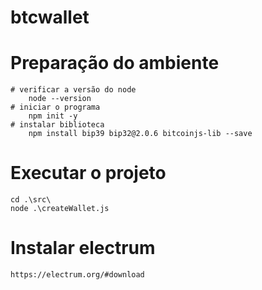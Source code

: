 # btcwallet

# Preparação do ambiente
    # verificar a versão do node 
        node --version
    # iniciar o programa
        npm init -y
    # instalar biblioteca
        npm install bip39 bip32@2.0.6 bitcoinjs-lib --save

# Executar o projeto
    cd .\src\
    node .\createWallet.js
    
# Instalar electrum
    https://electrum.org/#download

    